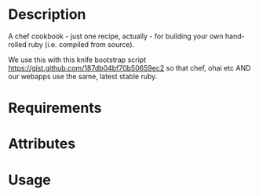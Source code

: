 Description
===========

A chef cookbook - just one recipe, actually - for building your own hand-rolled ruby (i.e. compiled from source).

We use this with this knife bootstrap script https://gist.github.com/187db04bf70b50659ec2 so that chef, ohai etc AND our webapps use the same, latest stable ruby.

Requirements
============

Attributes
==========

Usage
=====

